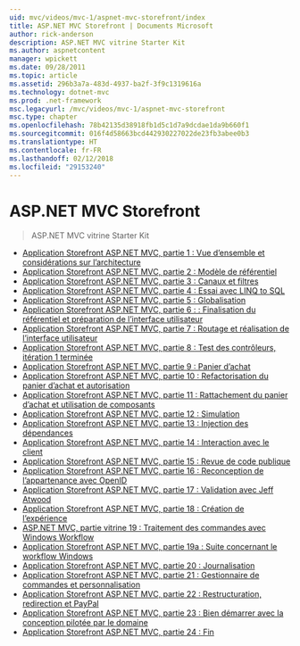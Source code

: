 ```yaml
---
uid: mvc/videos/mvc-1/aspnet-mvc-storefront/index
title: ASP.NET MVC Storefront | Documents Microsoft
author: rick-anderson
description: ASP.NET MVC vitrine Starter Kit
ms.author: aspnetcontent
manager: wpickett
ms.date: 09/28/2011
ms.topic: article
ms.assetid: 296b3a7a-483d-4937-ba2f-3f9c1319616a
ms.technology: dotnet-mvc
ms.prod: .net-framework
msc.legacyurl: /mvc/videos/mvc-1/aspnet-mvc-storefront
msc.type: chapter
ms.openlocfilehash: 78b42135d38918fb1d5c1d7a9dcdae1da9b660f1
ms.sourcegitcommit: 016f4d58663bcd442930227022de23fb3abee0b3
ms.translationtype: HT
ms.contentlocale: fr-FR
ms.lasthandoff: 02/12/2018
ms.locfileid: "29153240"
---
```

<a name="aspnet-mvc-storefront"></a>ASP.NET MVC Storefront
====================
> ASP.NET MVC vitrine Starter Kit


- [Application Storefront ASP.NET MVC, partie 1 : Vue d’ensemble et considérations sur l’architecture](aspnet-mvc-storefront-part-1-architectural-discussion-and-overview.md)
- [Application Storefront ASP.NET MVC, partie 2 : Modèle de référentiel](aspnet-mvc-storefront-part-2-the-repository-pattern.md)
- [Application Storefront ASP.NET MVC, partie 3 : Canaux et filtres](aspnet-mvc-storefront-part-3-pipes-and-filters.md)
- [Application Storefront ASP.NET MVC, partie 4 : Essai avec LINQ to SQL](aspnet-mvc-storefront-part-4-linq-to-sql-spike.md)
- [Application Storefront ASP.NET MVC, partie 5 : Globalisation](aspnet-mvc-storefront-part-5-globalization.md)
- [Application Storefront ASP.NET MVC, partie 6 : : Finalisation du référentiel et préparation de l’interface utilisateur](aspnet-mvc-storefront-part-6-finishing-the-repository-and-initial-ui-work.md)
- [Application Storefront ASP.NET MVC, partie 7 : Routage et réalisation de l’interface utilisateur](aspnet-mvc-storefront-part-7-routing-and-ui-work.md)
- [Application Storefront ASP.NET MVC, partie 8 : Test des contrôleurs, itération 1 terminée](aspnet-mvc-storefront-part-8-testing-controllers-iteration-1-complete.md)
- [Application Storefront ASP.NET MVC, partie 9 : Panier d’achat](aspnet-mvc-storefront-part-9-the-shopping-cart.md)
- [Application Storefront ASP.NET MVC, partie 10 : Refactorisation du panier d’achat et autorisation](aspnet-mvc-storefront-part-10-shopping-cart-refactor-and-authorization.md)
- [Application Storefront ASP.NET MVC, partie 11 : Rattachement du panier d’achat et utilisation de composants](aspnet-mvc-storefront-part-11-hooking-up-the-shopping-cart-and-using-components.md)
- [Application Storefront ASP.NET MVC, partie 12 : Simulation](aspnet-mvc-storefront-part-12-mocking.md)
- [Application Storefront ASP.NET MVC, partie 13 : Injection des dépendances](aspnet-mvc-storefront-part-13-dependency-injection.md)
- [Application Storefront ASP.NET MVC, partie 14 : Interaction avec le client](aspnet-mvc-storefront-part-14-rich-client-interaction.md)
- [Application Storefront ASP.NET MVC, partie 15 : Revue de code publique](aspnet-mvc-storefront-part-15-public-code-review.md)
- [Application Storefront ASP.NET MVC, partie 16 : Reconception de l’appartenance avec OpenID](aspnet-mvc-storefront-part-16-membership-redo-with-openid.md)
- [Application Storefront ASP.NET MVC, partie 17 : Validation avec Jeff Atwood](aspnet-mvc-storefront-part-17-checkout-with-jeff-atwood.md)
- [Application Storefront ASP.NET MVC, partie 18 : Création de l’expérience](aspnet-mvc-storefront-part-18-creating-an-experience.md)
- [ASP.NET MVC, partie vitrine 19 : Traitement des commandes avec Windows Workflow](aspnet-mvc-storefront-part-19-processing-orders-with-windows-workflow.md)
- [Application Storefront ASP.NET MVC, partie 19a : Suite concernant le workflow Windows](aspnet-mvc-storefront-part-19a-windows-workflow-followup.md)
- [Application Storefront ASP.NET MVC, partie 20 : Journalisation](aspnet-mvc-storefront-part-20-logging.md)
- [Application Storefront ASP.NET MVC, partie 21 : Gestionnaire de commandes et personnalisation](aspnet-mvc-storefront-part-21-order-manager-and-personalization.md)
- [Application Storefront ASP.NET MVC, partie 22 : Restructuration, redirection et PayPal](aspnet-mvc-storefront-part-22-restructuring-rerouting-and-paypal.md)
- [Application Storefront ASP.NET MVC, partie 23 : Bien démarrer avec la conception pilotée par le domaine](aspnet-mvc-storefront-part-23-getting-started-with-domain-driven-design.md)
- [Application Storefront ASP.NET MVC, partie 24 : Fin](aspnet-mvc-storefront-part-24-finis.md)
